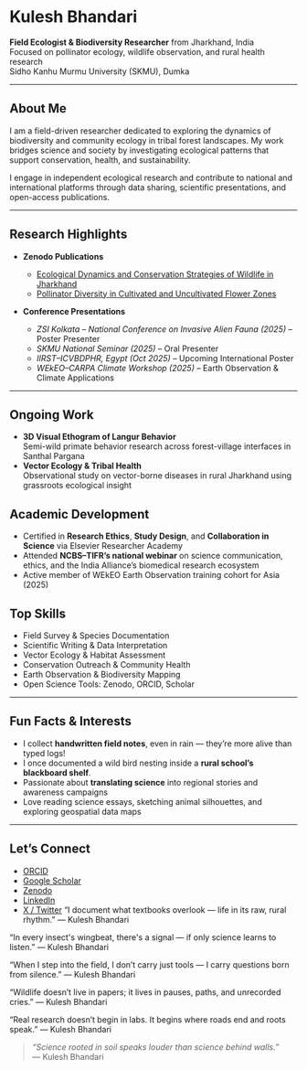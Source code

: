 #  Kulesh Bhandari

 **Field Ecologist & Biodiversity Researcher** from Jharkhand, India  
 Focused on pollinator ecology, wildlife observation, and rural health research  
Sidho Kanhu Murmu University (SKMU), Dumka

---

##  About Me

I am a field-driven researcher dedicated to exploring the dynamics of biodiversity and community ecology in tribal forest landscapes. My work bridges science and society by investigating ecological patterns that support conservation, health, and sustainability.

I engage in independent ecological research and contribute to national and international platforms through data sharing, scientific presentations, and open-access publications.

---

##  Research Highlights

- **Zenodo Publications**
  - [Ecological Dynamics and Conservation Strategies of Wildlife in Jharkhand](https://doi.org/10.5281/zenodo.15525046)
  - [Pollinator Diversity in Cultivated and Uncultivated Flower Zones](https://doi.org/10.5281/zenodo.15620077)

- **Conference Presentations**
  -  *ZSI Kolkata – National Conference on Invasive Alien Fauna (2025)* – Poster Presenter  
  -  *SKMU National Seminar (2025)* – Oral Presenter  
  -  *IIRST–ICVBDPHR, Egypt (Oct 2025)* – Upcoming International Poster  
  -  *WEkEO–CARPA Climate Workshop (2025)* – Earth Observation & Climate Applications

---

##  Ongoing Work

- **3D Visual Ethogram of Langur Behavior**  
  Semi-wild primate behavior research across forest-village interfaces in Santhal Pargana  
- **Vector Ecology & Tribal Health**  
  Observational study on vector-borne diseases in rural Jharkhand using grassroots ecological insight

## Academic Development

-  Certified in **Research Ethics**, **Study Design**, and **Collaboration in Science** via Elsevier Researcher Academy  
-  Attended **NCBS–TIFR’s national webinar** on science communication, ethics, and the India Alliance’s biomedical research ecosystem  
-  Active member of WEkEO Earth Observation training cohort for Asia (2025)

##  Top Skills

- Field Survey & Species Documentation  
- Scientific Writing & Data Interpretation  
- Vector Ecology & Habitat Assessment  
- Conservation Outreach & Community Health  
- Earth Observation & Biodiversity Mapping  
- Open Science Tools: Zenodo, ORCID, Scholar

---

##  Fun Facts & Interests

- I collect **handwritten field notes**, even in rain — they’re more alive than typed logs!  
- I once documented a wild bird nesting inside a **rural school’s blackboard shelf**.  
- Passionate about **translating science** into regional stories and awareness campaigns  
- Love reading science essays, sketching animal silhouettes, and exploring geospatial data maps

---

##  Let’s Connect

-  [ORCID](https://orcid.org/0009-0008-6831-0562)  
-  [Google Scholar](https://scholar.google.com/citations?user=z09D7KwAAAAJ)  
-  [Zenodo](https://zenodo.org/search?page=1&size=20&q=Kulesh%20Bhandari)  
-  [LinkedIn](https://www.linkedin.com/in/kulesh-bhandari-79b165296/)  
-  [X / Twitter](https://twitter.com/KuleshKumar24)
“I document what textbooks overlook — life in its raw, rural rhythm.”
— Kulesh Bhandari


“In every insect's wingbeat, there's a signal — if only science learns to listen.”
— Kulesh Bhandari

  
“When I step into the field, I don’t carry just tools — I carry questions born from silence.”
— Kulesh Bhandari

  
“Wildlife doesn’t live in papers; it lives in pauses, paths, and unrecorded cries.”
— Kulesh Bhandari

  
“Real research doesn’t begin in labs. It begins where roads end and roots speak.”
— Kulesh Bhandari





> _“Science rooted in soil speaks louder than science behind walls.”_  
> — Kulesh Bhandari
